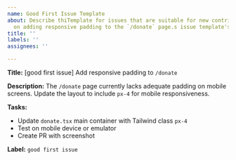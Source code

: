```yaml
---
name: Good First Issue Template
about: Describe thiTemplate for issues that are suitable for new contributors, focusing
  on adding responsive padding to the `/donate` page.s issue template's purpose here.
title: ''
labels: ''
assignees: ''

---
```


**Title:** [good first issue] Add responsive padding to `/donate`

**Description:**
The `/donate` page currently lacks adequate padding on mobile screens.
Update the layout to include `px-4` for mobile responsiveness.

**Tasks:**
- Update `donate.tsx` main container with Tailwind class `px-4`
- Test on mobile device or emulator
- Create PR with screenshot

**Label:** `good first issue`
